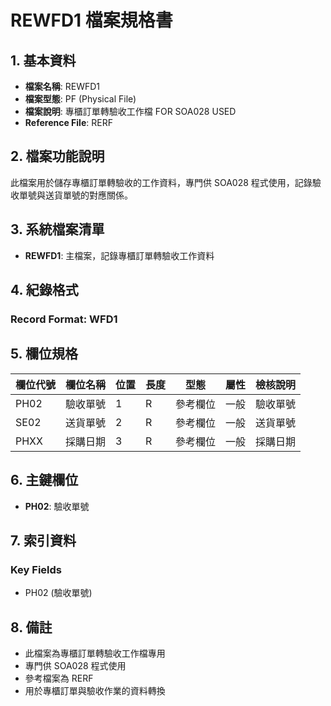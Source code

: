 # REWFD1 檔案規格書

## 1. 基本資料
- **檔案名稱**: REWFD1
- **檔案型態**: PF (Physical File)
- **檔案說明**: 專櫃訂單轉驗收工作檔 FOR SOA028 USED
- **Reference File**: RERF

## 2. 檔案功能說明
此檔案用於儲存專櫃訂單轉驗收的工作資料，專門供 SOA028 程式使用，記錄驗收單號與送貨單號的對應關係。

## 3. 系統檔案清單
- **REWFD1**: 主檔案，記錄專櫃訂單轉驗收工作資料

## 4. 紀錄格式
### Record Format: WFD1

## 5. 欄位規格

| 欄位代號 | 欄位名稱 | 位置 | 長度 | 型態 | 屬性 | 檢核說明 |
|----------|----------|------|------|------|------|----------|
| PH02 | 驗收單號 | 1 | R | 參考欄位 | 一般 | 驗收單號 |
| SE02 | 送貨單號 | 2 | R | 參考欄位 | 一般 | 送貨單號 |
| PHXX | 採購日期 | 3 | R | 參考欄位 | 一般 | 採購日期 |

## 6. 主鍵欄位
- **PH02**: 驗收單號

## 7. 索引資料
### Key Fields
- PH02 (驗收單號)

## 8. 備註
- 此檔案為專櫃訂單轉驗收工作檔專用
- 專門供 SOA028 程式使用
- 參考檔案為 RERF
- 用於專櫃訂單與驗收作業的資料轉換 